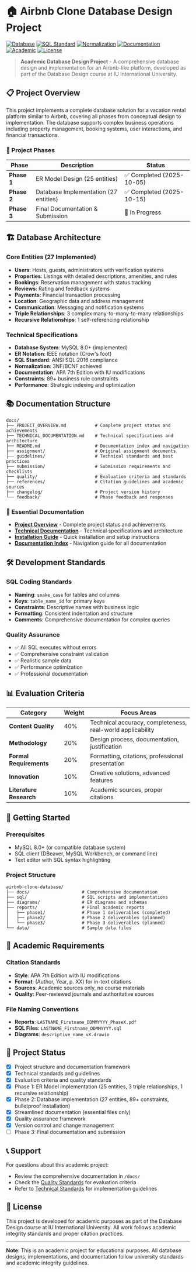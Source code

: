 # 🏠 Airbnb Clone Database Design Project

[![Database](https://img.shields.io/badge/Database-PostgreSQL-blue?style=flat-square&logo=postgresql&logoColor=white)](https://www.postgresql.org/)
[![SQL Standard](https://img.shields.io/badge/SQL-ANSI%20SQL:2016-green?style=flat-square&logo=sql&logoColor=white)](https://www.iso.org/standard/76583.html)
[![Normalization](https://img.shields.io/badge/Normalization-3NF%2B-orange?style=flat-square&logo=code&logoColor=white)](https://en.wikipedia.org/wiki/Third_normal_form)
[![Documentation](https://img.shields.io/badge/Documentation-APA%207th%20Edition-red?style=flat-square&logo=readthedocs&logoColor=white)](https://apastyle.apa.org/)
[![Academic](https://img.shields.io/badge/Academic-IU%20International%20University-purple?style=flat-square&logo=graduation-cap&logoColor=white)](https://www.iu.org/)
[![License](https://img.shields.io/badge/License-Academic%20Use-yellow?style=flat-square&logo=creative-commons&logoColor=white)](https://creativecommons.org/licenses/by-nc/4.0/)

> **Academic Database Design Project** - A comprehensive database design and implementation for an Airbnb-like platform, developed as part of the Database Design course at IU International University.

## 📋 Project Overview

This project implements a complete database solution for a vacation rental platform similar to Airbnb, covering all phases from conceptual design to implementation. The database supports complex business operations including property management, booking systems, user interactions, and financial transactions.

### 🎯 Project Phases

| Phase | Description | Status |
|-------|-------------|--------|
| **Phase 1** | ER Model Design (25 entities) | ✅ Completed (2025-10-05) |
| **Phase 2** | Database Implementation (27 entities) | ✅ Completed (2025-10-15) |
| **Phase 3** | Final Documentation & Submission | 🔄 In Progress |

## 🏗️ Database Architecture

### Core Entities (27 Implemented)
- **Users**: Hosts, guests, administrators with verification systems
- **Properties**: Listings with detailed descriptions, amenities, and rules
- **Bookings**: Reservation management with status tracking
- **Reviews**: Rating and feedback systems
- **Payments**: Financial transaction processing
- **Location**: Geographic data and address management
- **Communication**: Messaging and notification systems
- **Triple Relationships**: 3 complex many-to-many-to-many relationships
- **Recursive Relationships**: 1 self-referencing relationship

### Technical Specifications
- **Database System**: MySQL 8.0+ (implemented)
- **ER Notation**: IEEE notation (Crow's foot)
- **SQL Standard**: ANSI SQL:2016 compliance
- **Normalization**: 3NF/BCNF achieved
- **Documentation**: APA 7th Edition with IU modifications
- **Constraints**: 89+ business rule constraints
- **Performance**: Strategic indexing and optimization

## 📚 Documentation Structure

```
docs/
├── PROJECT_OVERVIEW.md           # Complete project status and achievements
├── TECHNICAL_DOCUMENTATION.md    # Technical specifications and architecture
├── README.md                     # Documentation index and navigation
├── assignment/                   # Original assignment documents
├── guidelines/                   # Technical standards and best practices
├── submission/                   # Submission requirements and checklists
├── quality/                      # Evaluation criteria and standards
├── references/                   # Citation guidelines and academic sources
├── changelog/                    # Project version history
└── feedback/                     # Phase feedback and responses
```

### 📖 Essential Documentation
- **[Project Overview](docs/PROJECT_OVERVIEW.md)** - Complete project status and achievements
- **[Technical Documentation](docs/TECHNICAL_DOCUMENTATION.md)** - Technical specifications and architecture
- **[Installation Guide](INSTALLATION.md)** - Quick installation and setup instructions
- **[Documentation Index](docs/README.md)** - Navigation guide for all documentation

## 🛠️ Development Standards

### SQL Coding Standards
- **Naming**: `snake_case` for tables and columns
- **Keys**: `table_name_id` for primary keys
- **Constraints**: Descriptive names with business logic
- **Formatting**: Consistent indentation and structure
- **Comments**: Comprehensive documentation for complex queries

### Quality Assurance
- ✅ All SQL executes without errors
- ✅ Comprehensive constraint validation
- ✅ Realistic sample data
- ✅ Performance optimization
- ✅ Professional documentation

## 📊 Evaluation Criteria

| Category | Weight | Focus Areas |
|----------|--------|-------------|
| **Content Quality** | 40% | Technical accuracy, completeness, real-world applicability |
| **Methodology** | 20% | Design process, documentation, justification |
| **Formal Requirements** | 20% | Formatting, citations, professional presentation |
| **Innovation** | 10% | Creative solutions, advanced features |
| **Literature Research** | 10% | Academic sources, proper citations |

## 🚀 Getting Started

### Prerequisites
- MySQL 8.0+ (or compatible database system)
- SQL client (DBeaver, MySQL Workbench, or command line)
- Text editor with SQL syntax highlighting

### Project Structure
```
airbnb-clone-database/
├── docs/                    # Comprehensive documentation
├── sql/                     # SQL scripts and implementations
├── diagrams/                # ER diagrams and schemas
├── reports/                 # Final academic reports
│   ├── phase1/              # Phase 1 deliverables (completed)
│   ├── phase2/              # Phase 2 deliverables (planned)
│   └── phase3/              # Phase 3 deliverables (planned)
└── data/                    # Sample data files
```

## 📝 Academic Requirements

### Citation Standards
- **Style**: APA 7th Edition with IU modifications
- **Format**: (Author, Year, p. XX) for in-text citations
- **Sources**: Academic sources only, no course materials
- **Quality**: Peer-reviewed journals and authoritative sources

### File Naming Conventions
- **Reports**: `LASTNAME_Firstname_DDMMYYYY_PhaseX.pdf`
- **SQL Files**: `LASTNAME_Firstname_DDMMYYYY.sql`
- **Diagrams**: `descriptive_name_vX.drawio`

## 🔄 Project Status

- [x] Project structure and documentation framework
- [x] Technical standards and guidelines
- [x] Evaluation criteria and quality standards
- [x] Phase 1: ER Model implementation (25 entities, 3 triple relationships, 1 recursive relationship)
- [x] Phase 2: Database implementation (27 entities, 89+ constraints, bulletproof installation)
- [x] Streamlined documentation (essential files only)
- [x] Quality assurance framework
- [x] Version control and change management
- [ ] Phase 3: Final documentation and submission

## 📞 Support

For questions about this academic project:
- Review the comprehensive documentation in `/docs/`
- Check the [Quality Standards](docs/quality/evaluation-criteria.md) for evaluation criteria
- Refer to [Technical Standards](docs/guidelines/technical-standards.md) for implementation guidelines

## 📄 License

This project is developed for academic purposes as part of the Database Design course at IU International University. All work follows academic integrity standards and proper citation practices.

---

**Note**: This is an academic project for educational purposes. All database designs, implementations, and documentation follow university standards and academic integrity guidelines.
